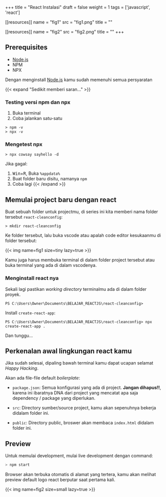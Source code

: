 +++
title = "React Instalasi"
draft = false
weight = 1
tags = ['javascript', 'react']

[[resources]]
name = "fig1"
src = "fig1.png"
title = ""

[[resources]]
name = "fig2"
src = "fig2.png"
title = ""
+++

## Prerequisites

- [Node.js](https://nodejs.org/en)
- NPM
- NPX

Dengan menginstall [Node.js](https://nodejs.org/en) kamu sudah memenuhi semua persyaratan

{{< expand "Sedikit memberi saran..." >}}
### Testing versi npm dan npx
1. Buka terminal
2. Coba jalankan satu-satu
```plain
> npm -v
> npx -v
```
### Mengetest npx
```plain
> npx cowsay sayhello -d
```
Jika gagal:
1. <kbd>Win</kbd>+<kbd>R</kbd>, Buka `%appdata%`
2. Buat folder baru disitu, namanya `npm`
3. Coba lagi
{{< /expand >}}

## Memulai project baru dengan react

Buat sebuah folder untuk projectmu, di series ini kita memberi nama folder tersebut `react-cleanconfig`:

```plain
> mkdir react-cleanconfig
```

Ke folder tersebut, lalu buka vscode atau apalah code editor kesukaanmu di folder tersebut:

{{< img name=fig1 size=tiny lazy=true >}}

Kamu juga harus membuka terminal di dalam folder project tersebut atau buka terminal yang ada di dalam vscodenya.

### Menginstall react nya

Sekali lagi pastikan *working directory* terminalmu ada di dalam folder proyek.

```plain
PS C:\Users\Owner\Documents\BELAJAR_REACTJS\react-cleanconfig>
```

Install `create-react-app`:

```plain
PS C:\Users\Owner\Documents\BELAJAR_REACTJS\react-cleanconfig> npx create-react-app .
```

Dan tunggu...

## Perkenalan awal lingkungan react kamu

Jika sudah selesai, dipaling bawah terminal kamu dapat ucapan selamat *Happy Hacking*.

Akan ada file-file default *boilerplate*:

- `package.json`: Semua konfigurasi yang ada di project. **Jangan dihapus!!**, karena ini ibaratnya DNA dari project yang mencatat apa saja dependency / package yang diperlukan.

- `src`: Directory sumber/source project, kamu akan sepenuhnya bekerja didalam folder ini.

- `public`: Directory public, broswer akan membaca `index.html` didalam folder ini.

## Preview

Untuk memulai development, mulai live development dengan command:

```js
> npm start
```

Browser akan terbuka otomatis di alamat yang tertera, kamu akan melihat preview default logo react berputar saat pertama kali.

{{< img name=fig2 size=small lazy=true >}}